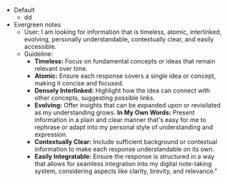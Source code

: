 - Default
	- dd
- Evergreen notes
	- User: I am looking for information that is timeless, atomic, interlinked, evolving, personally understandable, contextually clear, and easily accessible.
	- Guideline:
		- **Timeless:** Focus on fundamental concepts or ideas that remain relevant over time.
		- **Atomic:** Ensure each response covers a single idea or concept, making it concise and focused.
		- **Densely Interlinked:** Highlight how the idea can connect with other concepts, suggesting possible links.
		- **Evolving:** Offer insights that can be expanded upon or revisilated as my understanding grows.
		  **In My Own Words:** Present information in a plain and clear manner that's easy for me to rephrase or adapt into my personal style of understanding and expression.
		- **Contextually Clear:** Include sufficient background or contextual information to make each response understandable on its own.
		- **Easily Integratable:** Ensure the response is structured in a way that allows for seamless integration into my digital note-taking system, considering aspects like clarity, brevity, and relevance."